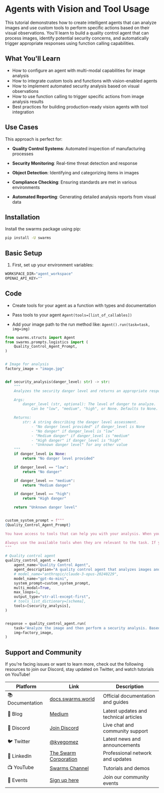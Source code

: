 # Agents with Vision and Tool Usage

This tutorial demonstrates how to create intelligent agents that can analyze images and use custom tools to perform specific actions based on their visual observations. You'll learn to build a quality control agent that can process images, identify potential security concerns, and automatically trigger appropriate responses using function calling capabilities.

## What You'll Learn

- How to configure an agent with multi-modal capabilities for image analysis
- How to integrate custom tools and functions with vision-enabled agents
- How to implement automated security analysis based on visual observations
- How to use function calling to trigger specific actions from image analysis results
- Best practices for building production-ready vision agents with tool integration

## Use Cases

This approach is perfect for:

- **Quality Control Systems**: Automated inspection of manufacturing processes

- **Security Monitoring**: Real-time threat detection and response

- **Object Detection**: Identifying and categorizing items in images

- **Compliance Checking**: Ensuring standards are met in various environments

- **Automated Reporting**: Generating detailed analysis reports from visual data

## Installation

Install the swarms package using pip:

```bash
pip install -U swarms
```

## Basic Setup

1. First, set up your environment variables:

```python
WORKSPACE_DIR="agent_workspace"
OPENAI_API_KEY=""
```


## Code

- Create tools for your agent as a function with types and documentation

- Pass tools to your agent `Agent(tools=[list_of_callables])`

- Add your image path to the run method like: `Agent().run(task=task, img=img)`

```python
from swarms.structs import Agent
from swarms.prompts.logistics import (
    Quality_Control_Agent_Prompt,
)


# Image for analysis
factory_image = "image.jpg"


def security_analysis(danger_level: str) -> str:
    """
    Analyzes the security danger level and returns an appropriate response.

    Args:
        danger_level (str, optional): The level of danger to analyze.
            Can be "low", "medium", "high", or None. Defaults to None.

    Returns:
        str: A string describing the danger level assessment.
            - "No danger level provided" if danger_level is None
            - "No danger" if danger_level is "low"
            - "Medium danger" if danger_level is "medium"
            - "High danger" if danger_level is "high"
            - "Unknown danger level" for any other value
    """
    if danger_level is None:
        return "No danger level provided"

    if danger_level == "low":
        return "No danger"

    if danger_level == "medium":
        return "Medium danger"

    if danger_level == "high":
        return "High danger"

    return "Unknown danger level"


custom_system_prompt = f"""
{Quality_Control_Agent_Prompt}

You have access to tools that can help you with your analysis. When you need to perform a security analysis, you MUST use the security_analysis function with an appropriate danger level (low, medium, or high) based on your observations.

Always use the available tools when they are relevant to the task. If you determine there is any level of danger or security concern, call the security_analysis function with the appropriate danger level.
"""

# Quality control agent
quality_control_agent = Agent(
    agent_name="Quality Control Agent",
    agent_description="A quality control agent that analyzes images and provides a detailed report on the quality of the product in the image.",
    # model_name="anthropic/claude-3-opus-20240229",
    model_name="gpt-4o-mini",
    system_prompt=custom_system_prompt,
    multi_modal=True,
    max_loops=1,
    output_type="str-all-except-first",
    # tools_list_dictionary=[schema],
    tools=[security_analysis],
)


response = quality_control_agent.run(
    task="Analyze the image and then perform a security analysis. Based on what you see in the image, determine if there is a low, medium, or high danger level and call the security_analysis function with that danger level",
    img=factory_image,
)
```


## Support and Community

If you're facing issues or want to learn more, check out the following resources to join our Discord, stay updated on Twitter, and watch tutorials on YouTube!

| Platform | Link | Description |
|----------|------|-------------|
| 📚 Documentation | [docs.swarms.world](https://docs.swarms.world) | Official documentation and guides |
| 📝 Blog | [Medium](https://medium.com/@kyeg) | Latest updates and technical articles |
| 💬 Discord | [Join Discord](https://discord.gg/EamjgSaEQf) | Live chat and community support |
| 🐦 Twitter | [@kyegomez](https://twitter.com/kyegomez) | Latest news and announcements |
| 👥 LinkedIn | [The Swarm Corporation](https://www.linkedin.com/company/the-swarm-corporation) | Professional network and updates |
| 📺 YouTube | [Swarms Channel](https://www.youtube.com/channel/UC9yXyitkbU_WSy7bd_41SqQ) | Tutorials and demos |
| 🎫 Events | [Sign up here](https://lu.ma/5p2jnc2v) | Join our community events |

